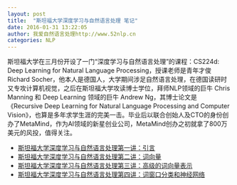 ```yaml
---
layout: post
title:  "斯坦福大学深度学习与自然语言处理 笔记"
date: 2016-01-31 13:22:05
author: 我爱自然语言处理http://www.52nlp.cn
categories: NLP
---
```


斯坦福大学在三月份开设了一门“深度学习与自然语言处理”的课程：CS224d: Deep Learning for Natural Language Processing，授课老师是青年才俊 Richard Socher，他本人是德国人，大学期间涉足自然语言处理，在德国读研时又专攻计算机视觉，之后在斯坦福大学攻读博士学位，拜师NLP领域的巨牛 Chris Manning 和 Deep Learning 领域的巨牛 Andrew Ng，其博士论文是《Recursive Deep Learning for Natural Language Processing and Computer Vision》，也算是多年求学生涯的完美一击。毕业后以联合创始人及CTO的身份创办了MetaMind，作为AI领域的新星创业公司，MetaMind创办之初就拿了800万美元的风投，值得关注。

 - [斯坦福大学深度学习与自然语言处理第一讲：引言](http://www.52nlp.cn/%E6%96%AF%E5%9D%A6%E7%A6%8F%E5%A4%A7%E5%AD%A6%E6%B7%B1%E5%BA%A6%E5%AD%A6%E4%B9%A0%E4%B8%8E%E8%87%AA%E7%84%B6%E8%AF%AD%E8%A8%80%E5%A4%84%E7%90%86%E7%AC%AC%E4%B8%80%E8%AE%B2%E5%BC%95%E8%A8%80)
 - [斯坦福大学深度学习与自然语言处理第二讲：词向量](http://www.52nlp.cn/%E6%96%AF%E5%9D%A6%E7%A6%8F%E5%A4%A7%E5%AD%A6%E6%B7%B1%E5%BA%A6%E5%AD%A6%E4%B9%A0%E4%B8%8E%E8%87%AA%E7%84%B6%E8%AF%AD%E8%A8%80%E5%A4%84%E7%90%86%E7%AC%AC%E4%BA%8C%E8%AE%B2%E8%AF%8D%E5%90%91%E9%87%8F)
 - [斯坦福大学深度学习与自然语言处理第三讲：高级的词向量表示](http://www.52nlp.cn/%E6%96%AF%E5%9D%A6%E7%A6%8F%E6%B7%B1%E5%BA%A6%E5%AD%A6%E4%B9%A0%E4%B8%8E%E8%87%AA%E7%84%B6%E8%AF%AD%E8%A8%80%E5%A4%84%E7%90%86%E9%AB%98%E7%BA%A7%E7%9A%84%E8%AF%8D%E5%90%91%E9%87%8F%E8%A1%A8%E7%A4%BA)
 - [斯坦福大学深度学习与自然语言处理第四讲：词窗口分类和神经网络](http://www.52nlp.cn/%E6%96%AF%E5%9D%A6%E7%A6%8F%E6%B7%B1%E5%BA%A6%E5%AD%A6%E4%B9%A0%E4%B8%8Enlp%E7%AC%AC%E5%9B%9B%E8%AE%B2%E8%AF%8D%E7%AA%97%E5%8F%A3%E5%88%86%E7%B1%BB%E5%92%8C%E7%A5%9E%E7%BB%8F%E7%BD%91%E7%BB%9C)
